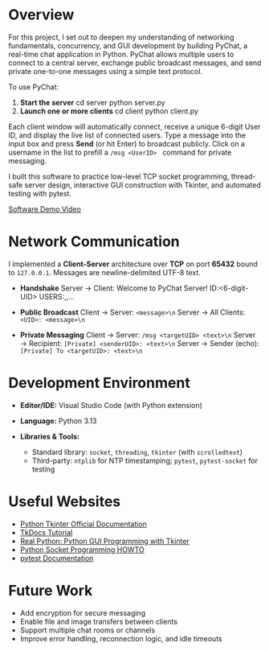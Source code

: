 # Overview

For this project, I set out to deepen my understanding of networking fundamentals, concurrency, and GUI development by building PyChat, a real-time chat application in Python. PyChat allows multiple users to connect to a central server, exchange public broadcast messages, and send private one-to-one messages using a simple text protocol.

To use PyChat:

1. **Start the server**
   cd server
   python server.py
2. **Launch one or more clients**
   cd client
   python client.py

Each client window will automatically connect, receive a unique 6-digit User ID, and display the live list of connected users. Type a message into the input box and press **Send** (or hit Enter) to broadcast publicly. Click on a username in the list to prefill a `/msg <UserID> ` command for private messaging.

I built this software to practice low-level TCP socket programming, thread-safe server design, interactive GUI construction with Tkinter, and automated testing with pytest.

[Software Demo Video](http://youtube.link.goes.here)

# Network Communication

I implemented a **Client-Server** architecture over **TCP** on port **65432** bound to `127.0.0.1`. Messages are newline-delimited UTF-8 text.

* **Handshake**
  Server → Client:
  Welcome to PyChat Server!
  ID:<6-digit-UID>
  USERS:<UID1>,<UID2>,…

* **Public Broadcast**
  Client → Server: `<message>\n`
  Server → All Clients: `<UID>: <message>\n`

* **Private Messaging**
  Client → Server: `/msg <targetUID> <text>\n`
  Server → Recipient: `[Private] <senderUID>: <text>\n`
  Server → Sender (echo): `[Private] To <targetUID>: <text>\n`

# Development Environment

* **Editor/IDE:** Visual Studio Code (with Python extension)
* **Language:** Python 3.13
* **Libraries & Tools:**

  * Standard library: `socket`, `threading`, `tkinter` (with `scrolledtext`)
  * Third-party: `ntplib` for NTP timestamping; `pytest`, `pytest-socket` for testing

# Useful Websites

* [Python Tkinter Official Documentation](https://docs.python.org/3/library/tkinter.html)
* [TkDocs Tutorial](https://tkdocs.com/tutorial/)
* [Real Python: Python GUI Programming with Tkinter](https://realpython.com/python-gui-tkinter/)
* [Python Socket Programming HOWTO](https://docs.python.org/3/howto/sockets.html)
* [pytest Documentation](https://docs.pytest.org/)


# Future Work

* Add encryption for secure messaging
* Enable file and image transfers between clients
* Support multiple chat rooms or channels
* Improve error handling, reconnection logic, and idle timeouts
